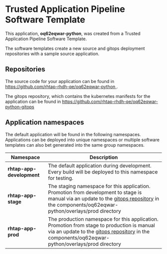 # Trusted Application Pipeline Software Template

This application, **oq62eqwar-python**, was created from a Trusted Application Pipeline Software Template.

The software templates create a new source and gitops deployment repositories with a sample source application. 

## Repositories

The source code for your application can be found in [https://github.com/rhtap-rhdh-qe/oq62eqwar-python ](https://github.com/rhtap-rhdh-qe/oq62eqwar-python ).
 
The gitops repository, which contains the kubernetes manifests for the application can be found in 
[https://github.com/rhtap-rhdh-qe/oq62eqwar-python-gitops ](https://github.com/rhtap-rhdh-qe/oq62eqwar-python-gitops ) 

## Application namespaces 

The default application will be found in the following namespaces. Applications can be deployed into unique namespaces or multiple software templates can also bet generated into the same group namespaces.  

|  Namespace   |  Description   |  
| -------- | -------- |   
| **rhtap-app-development** | The default application during development. Every build will be deployed to this namespace for testing. | 
| **rhtap-app-stage** | The staging namespace for this application. Promotion from development to stage is manual via an update to the [gitops repository](https://github.com/rhtap-rhdh-qe/oq62eqwar-python-gitops ) in the components/oq62eqwar-python/overlays/prod directory |  
| **rhtap-app-prod** | The production namespace for this application. Promotion from stage to production is manual via an update to the [gitops repository](https://github.com/rhtap-rhdh-qe/oq62eqwar-python-gitops ) in the components/oq62eqwar-python/overlays/prod directory | 
